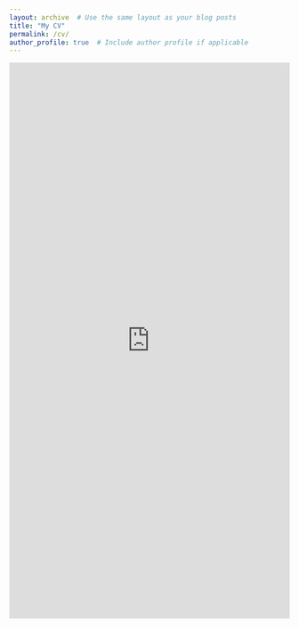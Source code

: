 ```yaml
---
layout: archive  # Use the same layout as your blog posts
title: "My CV"
permalink: /cv/
author_profile: true  # Include author profile if applicable
---
```


<iframe src="https://ryan-a-anderson.github.io/files/Ryan_Anderson_CV_092024.pdf" width="100%" height="1000px" style="border: none;">
    This browser does not support PDFs. Please download the PDF to view it: <a href="https://ryan-a-anderson.github.io/files/Ryan_Anderson_CV_092024.pdf">Download PDF</a>
</iframe>
